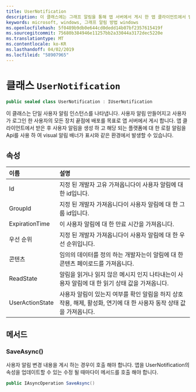 ```yaml
---
title: UserNotification
description: 이 클래스에는 그래프 알림을 통해 앱 서버에서 게시 한 앱 클라이언트에서 받은 사용자 알림을 나타냅니다.
keywords: microsoft, windows, 그래프 알림 방법 windows
ms.openlocfilehash: 5f0489b9db0e644cd0dedd14b07bf2357615419f
ms.sourcegitcommit: 75680b384946e11257bb2a33044a3172dec5220e
ms.translationtype: MT
ms.contentlocale: ko-KR
ms.lasthandoff: 04/02/2019
ms.locfileid: "58907965"
---
```

# <a name="class-usernotification"></a>클래스 `UserNotification`

```C#
public sealed class UserNotification : IUserNotification
```

이 클래스는 단일 사용자 알림 인스턴스를 나타냅니다. 사용자 알림 만들어지고 사용자가 로그인 한 사용자의 모든 장치 끝점에 배포를 목표로 앱 서버에서 게시 합니다.
앱 클라이언트에서 받은 후 사용자 알림을 생성 하 고 해당 되는 플랫폼에 대 한 로컬 알림을 Api를 사용 하 여 visual 알림 배너가 표시와 같은 환경에서 발생할 수 있습니다.

## <a name="properties"></a>속성

|이름 | 설명 |
|:-- |:-- |
|Id |지정 된 개발자 고유 가져옵니다이 사용자 알림에 대 한 id입니다.|
|   GroupId |지정 된 개발자 가져옵니다이 사용자 알림에 대 한 그룹 id입니다.| 
|   ExpirationTime |이 사용자 알림에 대 한 만료 시간을 가져옵니다.| 
|   우선 순위|지정 된 개발자 가져옵니다이 사용자 알림에 대 한 우선 순위입니다.| 
|   콘텐츠|임의의 데이터를 정의 하는 개발자는이 알림에 대 한 콘텐츠 페이로드를 가져옵니다.| 
|   ReadState|알림을 읽거나 읽지 않은 메시지 인지 나타내는이 사용자 알림에 대 한 읽기 상태 값을 가져옵니다.| 
|   UserActionState|사용자 알림이 있는지 여부를 확인 알림을 하지 상호 작용, 해제, 활성화, 연기에 대 한 사용자 동작 상태 값을 가져옵니다.| 


## <a name="methods"></a>메서드

### <a name="saveasync"></a>SaveAsync() 
사용자 알림 변경 내용을 게시 하는 경우이 호출 해야 합니다. 앱을 UserNotification의 속성을 업데이트할 수 있는 수정 될 때마다이 메서드를 호출 해야 합니다.
```C#
public IAsyncOperation SaveAsync()
```

